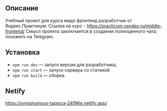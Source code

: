 ## Описание

Учебный проект для курса мидл фронтенд разработчик от Яндекс.Практикум.
Ссылка на курс - https://practicum.yandex.ru/middle-frontend/
Смысл проекта заключается в создании полноценного чата, похожего на Telegram.

## Установка

- `npm run dev` — запуск версии для разработчика,
- `npm run start` — запуск сервера со статикой
- `npm run build` — сборка.

## **Netify**

https://symphonious-tapioca-24f96e.netlify.app/


